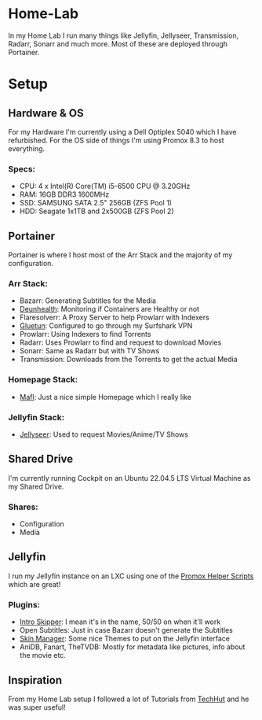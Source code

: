 # Home-Lab
In my Home Lab I run many things like Jellyfin, Jellyseer, Transmission, Radarr, Sonarr and much more. Most of these are deployed through Portainer.

# Setup

## Hardware & OS
For my Hardware I'm currently using a Dell Optiplex 5040 which I have refurbished. For the OS side of things I'm using Promox 8.3 to host everything.

### Specs:
- CPU: 4 x Intel(R) Core(TM) i5-6500 CPU @ 3.20GHz
- RAM: 16GB DDR3 1600MHz
- SSD: SAMSUNG SATA 2.5" 256GB (ZFS Pool 1)
- HDD: Seagate 1x1TB and 2x500GB (ZFS Pool 2)


## Portainer
Portainer is where I host most of the Arr Stack and the majority of my configuration.

### Arr Stack:
- Bazarr: Generating Subtitles for the Media
- [Deunhealth](https://github.com/qdm12/deunhealth): Monitoring if Containers are Healthy or not
- Flaresolverr: A Proxy Server to help Prowlarr with Indexers
- [Gluetun](https://github.com/qdm12/gluetun): Configured to go through my Surfshark VPN 
- Prowlarr: Using Indexers to find Torrents
- Radarr: Uses Prowlarr to find and request to download Movies
- Sonarr: Same as Radarr but with TV Shows
- Transmission: Downloads from the Torrents to get the actual Media

### Homepage Stack:
- [Mafl](https://github.com/hywax/mafl): Just a nice simple Homepage which I really like

### Jellyfin Stack:
- [Jellyseer](https://github.com/Fallenbagel/jellyseerr): Used to request Movies/Anime/TV Shows

## Shared Drive
I'm currently running Cockpit on an Ubuntu 22.04.5 LTS Virtual Machine as my Shared Drive. 

### Shares:
- Configuration
- Media

## Jellyfin
I run my Jellyfin instance on an LXC using one of the [Promox Helper Scripts](https://tteck.github.io/Proxmox/) which are great!

### Plugins:
- [Intro Skipper](https://github.com/intro-skipper/intro-skipper): I mean it's in the name, 50/50 on when it'll work
- Open Subtitles: Just in case Bazarr doesn't generate the Subtitles
- [Skin Manager](https://github.com/danieladov/jellyfin-plugin-skin-manager): Some nice Themes to put on the Jellyfin interface
- AniDB, Fanart, TheTVDB: Mostly for metadata like pictures, info about the movie etc.

## Inspiration
From my Home Lab setup I followed a lot of Tutorials from [TechHut](https://www.youtube.com/@TechHut) and he was super useful!
